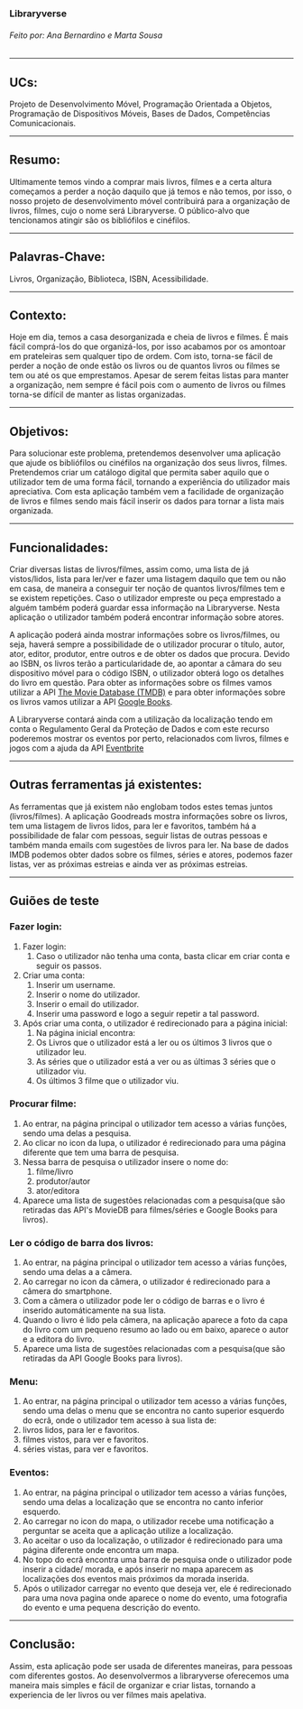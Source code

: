 ### Libraryverse

###### Feito por: Ana Bernardino e Marta Sousa

***


## UCs: 
Projeto de Desenvolvimento Móvel, Programação Orientada a Objetos, Programação de Dispositivos Móveis, Bases de Dados, Competências Comunicacionais.


***


## Resumo: 
Ultimamente temos vindo a comprar mais livros, filmes e a certa altura começamos a perder a noção daquilo que já temos e não temos, por isso, o nosso projeto de desenvolvimento móvel contribuirá para a organização de livros, filmes, cujo o nome será Libraryverse. O público-alvo que tencionamos atingir são os bibliófilos e cinéfilos.


***


## Palavras-Chave: 
Livros, Organização, Biblioteca, ISBN, Acessibilidade.


***


## Contexto: 
Hoje em dia, temos a casa desorganizada e cheia de livros e filmes. É mais fácil comprá-los do que organizá-los, por isso acabamos por os amontoar em prateleiras sem qualquer tipo de ordem. Com isto, torna-se fácil de perder a noção de onde estão os livros ou de quantos livros ou filmes se tem ou até os que emprestamos. Apesar de serem feitas listas para manter a organização, nem sempre é fácil pois com o aumento de livros ou filmes torna-se difícil de manter as listas organizadas.


***


## Objetivos: 
Para solucionar este problema, pretendemos desenvolver uma aplicação que ajude os bibliófilos ou cinéfilos na organização dos seus livros, filmes. Pretendemos criar um catálogo digital que permita saber aquilo que o utilizador tem de uma forma fácil, tornando a experiência do utilizador mais apreciativa. Com esta aplicação também vem a facilidade de organização de livros e filmes sendo mais fácil inserir os dados para tornar a lista mais organizada.


***


## Funcionalidades:
Criar diversas listas de livros/filmes, assim como, uma lista de já vistos/lidos, lista para ler/ver e fazer uma listagem daquilo que tem ou não em casa, de maneira a conseguir ter noção de quantos livros/filmes tem e se existem repetições. Caso o utilizador empreste ou peça emprestado a alguém também poderá guardar essa informação na Libraryverse. Nesta aplicação o utilizador também poderá encontrar informação sobre atores.

A aplicação poderá ainda mostrar informações sobre os livros/filmes, ou seja, haverá sempre a possibilidade de o utilizador procurar o título, autor, ator, editor, produtor, entre outros e de obter os dados que procura. Devido ao ISBN, os livros terão a particularidade de, ao apontar a câmara do seu dispositivo móvel para o código ISBN, o utilizador obterá logo os detalhes do livro em questão. Para obter as informações sobre os filmes vamos utilizar a API [The Movie Database (TMDB)](https://www.themoviedb.org/) e para obter informações sobre os livros vamos utilizar a API [Google Books](https://developers.google.com/books/docs/overview).

A Libraryverse contará ainda com a utilização da localização tendo em conta o Regulamento Geral da Proteção de Dados e com este recurso poderemos mostrar os eventos por perto, relacionados com livros, filmes e jogos com a ajuda da API [Eventbrite](https://www.eventbrite.com/platform/api)

***

## Outras ferramentas já existentes:
As ferramentas que já existem não englobam todos estes temas juntos (livros/filmes). A aplicação Goodreads mostra informações sobre os livros, tem uma listagem de livros lidos, para ler e favoritos, também há a possibilidade de falar com pessoas, seguir listas de outras pessoas e também manda emails com sugestões de livros para ler. Na base de dados IMDB podemos obter dados sobre os filmes, séries e atores, podemos fazer listas, ver as próximas estreias e ainda ver as próximas estreias.

***

## Guiões de teste
### Fazer login:
1. Fazer login: 
    1. Caso o utilizador não tenha uma conta, basta clicar em criar conta e seguir os passos. 
2. Criar uma conta:
    1. Inserir um username.
    2. Inserir o nome do utilizador.
    3. Inserir o email do utilizador.
    4. Inserir uma password e logo a seguir repetir a tal password.
3. Após criar uma conta, o utilizador é redirecionado para a página inicial:
    1. Na página inicial encontra:
      1. Os Livros que o utilizador está a ler ou os últimos 3 livros que o utilizador leu.
      2. As séries que o utilizador está a ver ou as últimas 3 séries que o utilizador viu.
      3. Os últimos 3 filme que o utilizador viu.
 
### Procurar filme: 
1. Ao entrar, na página principal o utilizador tem acesso a várias funções, sendo uma delas a pesquisa.
2. Ao clicar no icon da lupa, o utilizador é redirecionado para uma página diferente que tem uma barra de pesquisa.
3. Nessa barra de pesquisa o utilizador insere o nome do:
    1. filme/livro
    2. produtor/autor 
    3. ator/editora 
4. Aparece uma lista de sugestões relacionadas com a pesquisa(que são retiradas das API's MovieDB para filmes/séries e Google Books para livros). 

### Ler o código de barra dos livros: 
1. Ao entrar, na página principal o utilizador tem acesso a várias funções, sendo uma delas a a câmera.
2. Ao carregar no icon da câmera, o utilizador é redirecionado para a câmera do smartphone.
3. Com a câmera o utilizador pode ler o código de barras e o livro é inserido automáticamente na sua lista.
4. Quando o livro é lido pela câmera, na aplicação aparece a foto da capa do livro com um pequeno resumo ao lado ou em baixo, aparece o autor e a editora do livro.
5. Aparece uma lista de sugestões relacionadas com a pesquisa(que são retiradas da API Google Books para livros).

### Menu:
1.  Ao entrar, na página principal o utilizador tem acesso a várias funções, sendo uma delas o menu que se encontra no canto superior esquerdo do ecrâ, onde o utilizador tem acesso à sua lista de:
  1. livros lidos, para ler e favoritos.
  2. filmes vistos, para ver e favoritos.
  3. séries vistas, para ver e favoritos.


### Eventos:
1. Ao entrar, na página principal o utilizador tem acesso a várias funções, sendo uma delas a localização que se encontra no canto inferior esquerdo.
2. Ao carregar no icon do mapa, o utilizador recebe uma notificação a perguntar se aceita que a aplicação utilize a localização.
  1. Ao aceitar o uso da localização, o utilizador é redirecionado para uma página diferente onde encontra um mapa.
  2. No topo do ecrã encontra uma barra de pesquisa onde o utilizador pode inserir a cidade/ morada, e após inserir no mapa aparecem as localizações dos eventos mais próximos da morada inserida.
3. Após o utilizador carregar no evento que deseja ver, ele é redirecionado para uma nova pagina onde aparece o nome do evento, uma fotografia do evento e uma pequena descrição do evento.


***

## Conclusão:
Assim, esta aplicação pode ser usada de diferentes maneiras, para pessoas com diferentes gostos. Ao desenvolvermos a libraryverse oferecemos uma maneira mais simples e fácil de organizar e criar listas, tornando a experiencia de ler livros ou ver filmes mais apelativa. 
